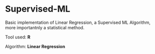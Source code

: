 # Supervised-ML
Basic implementation of Linear Regression, a Supervised ML Algorithm, more importantnly a statistical method.

Tool used: **R**

Algorithm: **Linear Regression**
